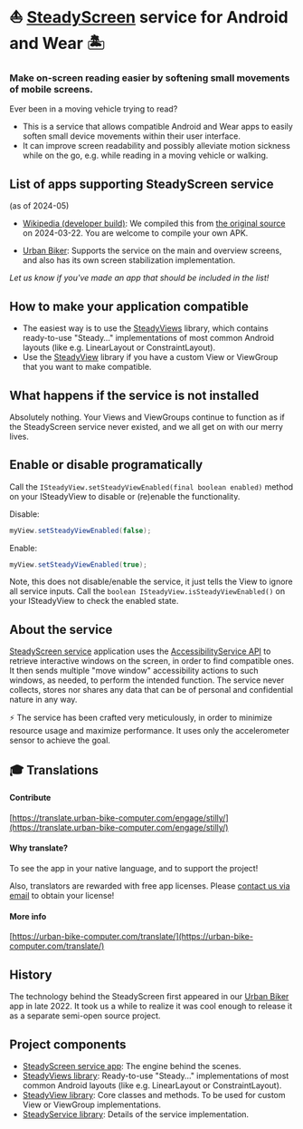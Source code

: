 # ⛵ [SteadyScreen](https://play.google.com/store/apps/details?id=com.sublimis.steadyscreen) service for Android and Wear 🏝️

### Make on-screen reading easier by softening small movements of mobile screens.


Ever been in a moving vehicle trying to read?


- This is a service that allows compatible Android and Wear apps to easily soften small device movements within their user interface.
- It can improve screen readability and possibly alleviate motion sickness while on the go, e.g. while reading in a moving vehicle or walking.


## List of apps supporting SteadyScreen service

(as of 2024-05)

- [Wikipedia (developer build)](https://github.com/Sublimis/SteadyScreen/tree/main/wikipedia-android): We compiled this from [the original source](https://github.com/Sublimis/apps-android-wikipedia) on 2024-03-22. You are welcome to compile your own APK.

- [Urban Biker](https://urban-bike-computer.com/): Supports the service on the main and overview screens, and also has its own screen stabilization implementation.

*Let us know if you've made an app that should be included in the list!*

## How to make your application compatible

- The easiest way is to use the [SteadyViews](https://github.com/Sublimis/SteadyViews) library, which contains ready-to-use "Steady…" implementations of most common Android layouts (like e.g. LinearLayout or ConstraintLayout).
- Use the [SteadyView](https://github.com/Sublimis/SteadyView) library if you have a custom View or ViewGroup that you want to make compatible.


## What happens if the service is not installed

Absolutely nothing. Your Views and ViewGroups continue to function as if the SteadyScreen service never existed, and we all get on with our merry lives.


## Enable or disable programatically

Call the `ISteadyView.setSteadyViewEnabled(final boolean enabled)` method on your ISteadyView to disable or (re)enable the functionality.

Disable:
```java
myView.setSteadyViewEnabled(false);
```

Enable:
```java
myView.setSteadyViewEnabled(true);
```

Note, this does not disable/enable the service, it just tells the View to ignore all service inputs.
Call the `boolean ISteadyView.isSteadyViewEnabled()` on your ISteadyView to check the enabled state.


## About the service

[SteadyScreen service](https://play.google.com/store/apps/details?id=com.sublimis.steadyscreen) application uses the [AccessibilityService API](https://developer.android.com/reference/android/accessibilityservice/AccessibilityService) to retrieve interactive windows on the screen, in order to find compatible ones. It then sends multiple "move window" accessibility actions to such windows, as needed, to perform the intended function. The service never collects, stores nor shares any data that can be of personal and confidential nature in any way.

⚡ The service has been crafted very meticulously, in order to minimize resource usage and maximize performance. It uses only the accelerometer sensor to achieve the goal.


##  :mortar_board: Translations

#### Contribute

[https://translate.urban-bike-computer.com/engage/stilly/](https://translate.urban-bike-computer.com/engage/stilly/)


#### Why translate?

To see the app in your native language, and to support the project!

Also, translators are rewarded with free app licenses. Please [contact us via email](mailto:contact@urban-bike-computer.com?subject=Stilly_translation_license_request) to obtain your license!


#### More info

[https://urban-bike-computer.com/translate/](https://urban-bike-computer.com/translate/)



## History

The technology behind the SteadyScreen first appeared in our [Urban Biker](https://urban-bike-computer.com/) app in late 2022. It took us a while to realize it was cool enough to release it as a separate semi-open source project.


## Project components

- [SteadyScreen service app](https://play.google.com/store/apps/details?id=com.sublimis.steadyscreen): The engine behind the scenes.
- [SteadyViews library](https://github.com/Sublimis/SteadyViews): Ready-to-use "Steady…" implementations of most common Android layouts (like e.g. LinearLayout or ConstraintLayout).
- [SteadyView library](https://github.com/Sublimis/SteadyView): Core classes and methods. To be used for custom View or ViewGroup implementations.
- [SteadyService library](https://github.com/Sublimis/SteadyService): Details of the service implementation.
